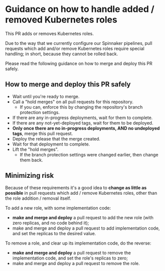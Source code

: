 # Guidance on how to handle added / removed Kubernetes roles

This PR adds or removes Kubernetes roles.

Due to the way that we currently configure our Spinnaker pipelines,
pull requests which add and/or remove Kubernetes roles require special handling;
in short, because they cannot be rolled back.

Please read the following guidance on how to merge and deploy this PR safely.

## How to merge and deploy this PR safely

* Wait until you're ready to merge.
* Call a "hold merges" on all pull requests for this repository.
  * If you can, enforce this by changing the repository's branch protection settings.
* If there are any in-progress deployments, wait for them to complete.
* If there are any not-yet-deployed tags, wait for them to be deployed.
* **Only once there are no in-progress deployments, AND no undeployed tags**, merge this pull request.
* Deploy the release that the merge created.
* Wait for that deployment to complete.
* Lift the "hold merges".
  * If the branch protection settings were changed earlier, then change them back.

## Minimizing risk

Because of these requirements it's a good idea to **change as little as possible**
in pull requests which add / remove Kubernetes roles, other than the role addition / removal itself.

To add a new role, with some implementation code:

- **make and merge and deploy** a pull request to add the new role (with zero replicas, and no code behind it);
- make and merge and deploy a pull request to add implementation code, and set the replicas to the desired value.

To remove a role, and clear up its implementation code, do the reverse:
 
  - **make and merge and deploy** a pull request to remove the implementation code, and set the role's replicas to zero;
  - make and merge and deploy a pull request to remove the role.
